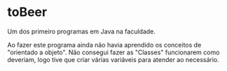 # toBeer
Um dos primeiro programas em Java na faculdade.

Ao fazer este programa ainda não havia aprendido os conceitos de "orientado a objeto".
Não consegui fazer as "Classes" funcionarem como deveriam, logo tive que criar várias variáveis para atender ao necessário.
